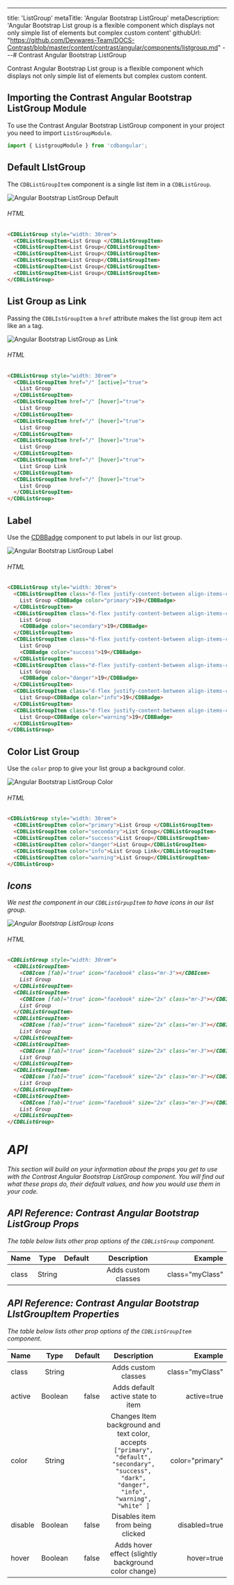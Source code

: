 ---
title: 'ListGroup'
metaTitle: 'Angular Bootstrap ListGroup'
metaDescription: 'Angular Bootstrap List group is a flexible component which displays not only simple list of elements but complex custom content'
githubUrl: "https://github.com/Devwares-Team/DOCS-Contrast/blob/master/content/contrast/angular/components/listgroup.md"
---# Contrast Angular Bootstrap ListGroup

Contrast Angular Bootstrap List group is a flexible component which displays not only simple list of elements but complex custom content.

## Importing the Contrast Angular Bootstrap ListGroup Module

To use the Contrast Angular Bootstrap ListGroup component in your project you need to import `ListGroupModule`.

```ts
import { ListgroupModule } from 'cdbangular';
```

## Default LIstGroup

The `CDBListGroupItem` component is a single list item in a `CDBListGroup`.

![Angular Bootstrap ListGroup Default](./images/listgroup1.png)

###### HTML

```html
<CDBListGroup style="width: 30rem">
  <CDBListGroupItem>List Group </CDBListGroupItem>
  <CDBListGroupItem>List Group</CDBListGroupItem>
  <CDBListGroupItem>List Group</CDBListGroupItem>
  <CDBListGroupItem>List Group</CDBListGroupItem>
  <CDBListGroupItem>List Group</CDBListGroupItem>
  <CDBListGroupItem>List Group</CDBListGroupItem>
</CDBListGroup>
```

## List Group as Link

Passing the `CDBLIstGroupItem` a `href` attribute makes the list group item act like an `a` tag.

![Angular Bootstrap ListGroup as Link](./images/listgroup2.png)

###### HTML

```html
<CDBListGroup style="width: 30rem">
  <CDBListGroupItem href="/" [active]="true">
    List Group
  </CDBListGroupItem>
  <CDBListGroupItem href="/" [hover]="true">
    List Group
  </CDBListGroupItem>
  <CDBListGroupItem href="/" [hover]="true">
    List Group
  </CDBListGroupItem>
  <CDBListGroupItem href="/" [hover]="true">
    List Group
  </CDBListGroupItem>
  <CDBListGroupItem href="/" [hover]="true">
    List Group Link
  </CDBListGroupItem>
  <CDBListGroupItem href="/" [hover]="true">
    List Group
  </CDBListGroupItem>
</CDBListGroup>
```

## Label

Use the [CDBBadge](https://www.devwares.com/docs/contrast/angular/components/badge) component to put labels in our list group.

![Angular Bootstrap ListGroup Label](./images/listgroup3.png)

###### HTML

```html
<CDBListGroup style="width: 30rem">
  <CDBListGroupItem class="d-flex justify-content-between align-items-center">
    List Group <CDBBadge color="primary">19</CDBBadge>
  </CDBListGroupItem>
  <CDBListGroupItem class="d-flex justify-content-between align-items-center">
    List Group
    <CDBBadge color="secondary">19</CDBBadge>
  </CDBListGroupItem>
  <CDBListGroupItem class="d-flex justify-content-between align-items-center">
    List Group
    <CDBBadge color="success">19</CDBBadge>
  </CDBListGroupItem>
  <CDBListGroupItem class="d-flex justify-content-between align-items-center">
    List Group
    <CDBBadge color="danger">19</CDBBadge>
  </CDBListGroupItem>
  <CDBListGroupItem class="d-flex justify-content-between align-items-center">
    List Group<CDBBadge color="info">19</CDBBadge>
  </CDBListGroupItem>
  <CDBListGroupItem class="d-flex justify-content-between align-items-center">
    List Group<CDBBadge color="warning">19</CDBBadge>
  </CDBListGroupItem>
</CDBListGroup>
```

## Color List Group

Use the `color` prop to give your list group a background color.

![Angular Bootstrap ListGroup Color](./images/listgroup4.png)

###### HTML

```html
<CDBListGroup style="width: 30rem">
  <CDBListGroupItem color="primary">List Group </CDBListGroupItem>
  <CDBListGroupItem color="secondary">List Group</CDBListGroupItem>
  <CDBListGroupItem color="success">List Group</CDBListGroupItem>
  <CDBListGroupItem color="danger">List Group</CDBListGroupItem>
  <CDBListGroupItem color="info">List Group Link</CDBListGroupItem>
  <CDBListGroupItem color="warning">List Group</CDBListGroupItem>
</CDBListGroup>
```

<i/>

## Icons

We nest the []() component in our `CDBListGrpupItem` to have icons in our list group.

![Angular Bootstrap ListGroup Icons](./images/listgroup5.png)

###### HTML

```html
<CDBListGroup style="width: 30rem">
  <CDBListGroupItem>
    <CDBIcon [fab]="true" icon="facebook" class="mr-3"></CDBIcon>
    List Group
  </CDBListGroupItem>
  <CDBListGroupItem>
    <CDBIcon [fab]="true" icon="facebook" size="2x" class="mr-3"></CDBIcon>
    List Group
  </CDBListGroupItem>
  <CDBListGroupItem>
    <CDBIcon [fab]="true" icon="facebook" size="2x" class="mr-3"></CDBIcon>
    List Group
  </CDBListGroupItem>
  <CDBListGroupItem>
    <CDBIcon [fab]="true" icon="facebook" size="2x" class="mr-3"></CDBIcon>
    List Group
  </CDBListGroupItem>
  <CDBListGroupItem>
    <CDBIcon [fab]="true" icon="facebook" size="2x" class="mr-3"></CDBIcon>
    List Group
  </CDBListGroupItem>
  <CDBListGroupItem>
    <CDBIcon [fab]="true" icon="facebook" size="2x" class="mr-3"></CDBIcon>
    List Group
  </CDBListGroupItem>
</CDBListGroup>
```

# API

This section will build on your information about the props you get to use with the Contrast Angular Bootstrap ListGroup component. You will find out what these props do, their default values, and how you would use them in your code.

## API Reference: Contrast Angular Bootstrap ListGroup Props

The table below lists other prop options of the `CDBListGroup` component.

| Name  |  Type  | Default |     Description     |         Example |
| :---- | :----: | ------: | :-----------------: | --------------: |
| class | String |         | Adds custom classes | class="myClass" |

## API Reference: Contrast Angular Bootstrap LIstGroupItem Properties

The table below lists other prop options of the `CDBListGroupItem` component.

| Name    |  Type   | Default |                                                                   Description                                                                   |         Example |
| :------ | :-----: | ------: | :---------------------------------------------------------------------------------------------------------------------------------------------: | --------------: |
| class   | String  |         |                                                               Adds custom classes                                                               | class="myClass" |
| active  | Boolean |   false |                                                        Adds default active state to item                                                        |     active=true |
| color   | String  |         | Changes Item background and text color, accepts `["primary", "default", "secondary", "success", "dark", "danger", "info", "warning", "white" ]` | color="primary" |
| disable | Boolean |   false |                                                        Disables item from being clicked                                                         |   disabled=true |
| hover   | Boolean |   false |                                              Adds hover effect (slightly background color change)                                               |      hover=true |
